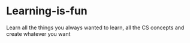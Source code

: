 # Learning-is-fun
Learn all the things you always wanted to learn, all the CS concepts and create whatever you want
